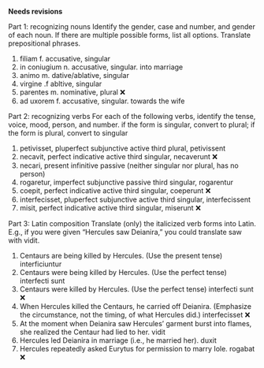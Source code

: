 **Needs revisions**

Part 1: recognizing nouns
Identify the gender, case and number, and gender of each noun. If there are multiple possible forms, list all options. Translate prepositional phrases.

1. filiam f. accusative, singular
2. in coniugium n. accusative, singular. into marriage 
3. animo m. dative/ablative, singular
4. virgine .f abltive, singular
5. parentes m. nominative, plural ❌
6. ad uxorem f. accusative, singular. towards the wife


Part 2: recognizing verbs
For each of the following verbs,
identify the tense, voice, mood, person, and number.
if the form is singular, convert to plural; if the form is plural, convert to singular

1. petivisset, pluperfect subjunctive active third plural, petivissent
2. necavit, perfect indicative active third singular, necaverunt ❌
3. necari, present infinitive passive (neither singular nor plural, has no person)
4. rogaretur, imperfect subjunctive passive third singular, rogarentur
5. coepit, perfect indicative active third singular, coeperunt ❌ 
6. interfecisset, pluperfect subjunctive active third singular, interfecissent
7. misit, perfect indicative active third singular, miserunt ❌


Part 3: Latin composition
Translate (only) the italicized verb forms into Latin. E.g., if you were given “Hercules saw Deianira,” you could translate saw with vidit.

1. Centaurs are being killed by Hercules. (Use the present tense) interficiuntur
2. Centaurs were being killed by Hercules. (Use the perfect tense) interfecti sunt
3. Centaurs were killed by Hercules. (Use the perfect tense) interfecti sunt ❌
4. When Hercules killed the Centaurs, he carried off Deianira. (Emphasize the circumstance, not the timing, of what Hercules did.) interfecisset ❌
5. At the moment when Deianira saw Hercules’ garment burst into flames, she realized the Centaur had lied to her. vidit
6. Hercules led Deianira in marriage (i.e., he married her). duxit
7. Hercules repeatedly asked Eurytus for permission to marry Iole. rogabat ❌

